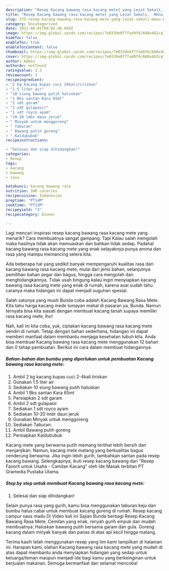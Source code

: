```yaml
---
description: "Resep Kacang bawang rasa kacang mete{ yang Lezat Sekali,  Menu Buat lebaran"
title: "Resep Kacang bawang rasa kacang mete{ yang Lezat Sekali,  Menu Buat lebaran"
slug: 275-resep-kacang-bawang-rasa-kacang-mete-yang-lezat-sekali-menu-buat-lebaran
category: Uncategorized
date: 2022-08-01T09:02:48.049Z
image: https://img-global.cpcdn.com/recipes/7e0339e8f7fad9f6/680x482cq70/kacang-bawang-rasa-kacang-mete-foto-resep-utama.jpg
hideToc: false
enableToc: true
enableTocContent: false
thumbnail: https://img-global.cpcdn.com/recipes/7e0339e8f7fad9f6/680x482cq70/kacang-bawang-rasa-kacang-mete-foto-resep-utama.jpg
cover: https://img-global.cpcdn.com/recipes/7e0339e8f7fad9f6/680x482cq70/kacang-bawang-rasa-kacang-mete-foto-resep-utama.jpg
author: Admin
authorAv: notfound
ratingvalue: 3.3
reviewcount: 3
recipeingredient:
- "2 kg kacang kupas cuci 24kalitiriskan"
- "1.5 liter air"
- "10 siung bawang putih haluskan"
- "1 Bks santan Kara 65ml"
- "2 sdt garam"
- "2 sdt gulapasir"
- "1 sdt royco ayam"
- "10-20 lmbr daun jeruk"
- " Minyak untuk menggoreng"
- " Taburan"
- " Bawang putih goreng"
- " Kaldububuk"
recipeinstructions:

- "Selesai dan siap dihidangkan!"
categories:
- Resep
tags:
- kacang
- bawang
- rasa

katakunci: kacang bawang rasa 
nutrition: 100 calories
recipecuisine: Indonesian
preptime: "PT14M"
cooktime: "PT33M"
recipeyield: "3"
recipecategory: Dinner

---
```



Lagi mencari inspirasi resep kacang bawang rasa kacang mete yang menarik? Cara membuatnya sangat gampang. Tapi Kalau salah mengolah maka hasilnya tidak akan memuaskan dan bahkan tidak sedap. Padahal kacang bawang rasa kacang mete yang enak selayaknya punya aroma dan rasa yang mampu memancing selera kita.


Ada beberapa hal yang sedikit banyak mempengaruhi kualitas rasa dari kacang bawang rasa kacang mete, mulai dari jenis bahan, selanjutnya pemilihan bahan segar dan bagus, hingga cara mengolah dan menghidangkannya. Tidak usah bingung kalau ingin menyiapkan kacang bawang rasa kacang mete yang enak di rumah, karena asal sudah tahu caranya maka hidangan ini dapat menjadi suguhan spesial.

Salah satunya yang musti Bunda coba adalah Kacang Bawang Rasa Mete. Kita tahu harga kacang mede lumayan mahal di pasaran ya, Bunda. Namun ternyata bisa kita siasati dengan membuat kacang tanah supaya memiliki rasa kacang mete, lho!


Nah, kali ini kita coba, yuk, ciptakan kacang bawang rasa kacang mete sendiri di rumah. Tetap dengan bahan sederhana, hidangan ini dapat memberi manfaat dalam membantu menjaga kesehatan tubuh kita. Anda bisa membuat Kacang bawang rasa kacang mete menggunakan 12 bahan dan 0 tahap pembuatan. Berikut ini cara dalam membuat hidangannya.

<!--inarticleads1-->

##### Bahan-bahan dan bumbu yang diperlukan untuk pembuatan Kacang bawang rasa kacang mete:

1. Ambil 2 kg kacang kupas cuci 2-4kali.tiriskan
1. Gunakan 1.5 liter air
1. Sediakan 10 siung bawang putih haluskan
1. Ambil 1 Bks santan Kara 65ml
1. Persiapkan 2 sdt garam
1. Ambil 2 sdt gulapasir
1. Sediakan 1 sdt royco ayam
1. Sediakan 10-20 lmbr daun jeruk
1. Gunakan  Minyak untuk menggoreng
1. Sediakan  Taburan:
1. Ambil  Bawang putih goreng
1. Persiapkan  Kaldububuk


Kacang mete yang berwarna putih memang terlihat lebih bersih dan menjanjikan. Namun, kacang mete matang yang berkualitas bagus cenderung berwarna. Jika ingin lebih gurih, tambahkan santan pada resep kacang bawang. Selengkapnya, ikuti resep kacang bawang dari &#34;Resep Favorit untuk Usaha - Camilan Kacang&#34; oleh Ide Masak terbitan PT Gramedia Pustaka Utama. 

<!--inarticleads2-->

##### Step by step untuk membuat Kacang bawang rasa kacang mete:


1. Selesai dan siap dihidangkan!

Selain punya rasa yang gurih, kamu bisa menggunakan taburan keju dan bumbu halus cabai untuk membuat kacang goreng di rumah. Resep kacang campur saus madu Di Video kali ini Sajian Bunda berbagi Resep Kacang Bawang Rasa Mete. Cemilan yang enak, renyah gurih empuk dan mudah membuatnya. Haluskan bawang putih bersama garam dan gula. Goreng kacang dalam minyak banyak dan panas di atas api kecil hingga matang. 

Terima kasih telah menggunakan resep yang tim kami tampilkan di halaman ini. Harapan kami, olahan Kacang bawang rasa kacang mete yang mudah di atas dapat membantu anda menyiapkan hidangan yang sedap untuk keluarga/teman maupun menjadi ide bagi kamu yang berkeinginan untuk berjualan makanan. Semoga bermanfaat dan selamat mencoba!

